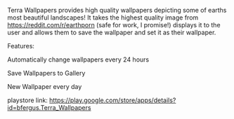 Terra Wallpapers provides high quality wallpapers depicting some of earths most beautiful landscapes! It takes the highest quality image from https://reddit.com/r/earthporn (safe for work, I promise!) displays it to the user and allows them to save the wallpaper and set it as their wallpaper. 

Features: 

Automatically change wallpapers every 24 hours

Save Wallpapers to Gallery

New Wallpaper every day

playstore link: https://play.google.com/store/apps/details?id=bfergus.Terra_Wallpapers

